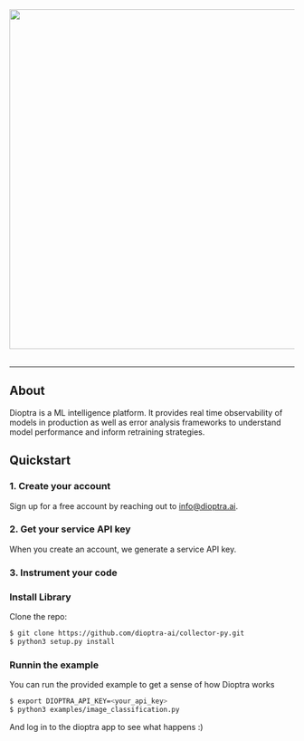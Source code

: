 <div align="center">
  <img src="https://dioptra-resources.s3.us-east-2.amazonaws.com/public_assets/dioptra/images/dioptra_logo_with_text.png" width="600" /><br><br>
</div>

---

## About

Dioptra is a ML intelligence platform. It provides real time observability of models in production as well as error analysis frameworks to understand model performance and inform retraining strategies.

## Quickstart


### 1. Create your account
Sign up for a free account by reaching out to <info@dioptra.ai>.


### 2. Get your service API key
When you create an account, we generate a service API key.


### 3. Instrument your code


### Install Library
Clone the repo:
```sh
$ git clone https://github.com/dioptra-ai/collector-py.git
$ python3 setup.py install
```

### Runnin the example

You can run the provided example to get a sense of how Dioptra works

```sh
$ export DIOPTRA_API_KEY=<your_api_key>
$ python3 examples/image_classification.py
```

And log in to the dioptra app to see what happens :)

